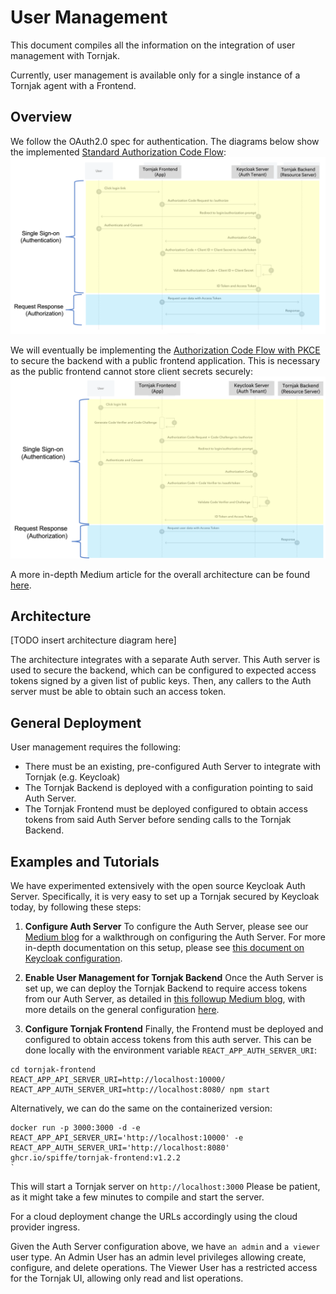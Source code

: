 # User Management

This document compiles all the information on the integration of user management with Tornjak. 

Currently, user management is available only for a single instance of a Tornjak agent with a Frontend. 

## Overview

We follow the OAuth2.0 spec for authentication. The diagrams below show the implemented [Standard Authorization Code Flow](https://auth0.com/docs/get-started/authentication-and-authorization-flow/authorization-code-flow):
![standard](./rsrc/standard-auth-code-flow.png)

We will eventually be implementing the [Authorization Code Flow with PKCE](https://auth0.com/docs/get-started/authentication-and-authorization-flow/authorization-code-flow-with-proof-key-for-code-exchange-pkce) to secure the backend with a public frontend application. This is necessary as the public frontend cannot store client secrets securely: 
![pkce](./rsrc/pkce-auth-code-flow.png)

A more in-depth Medium article for the overall architecture can be found [here](https://medium.com/universal-workload-identity/identity-access-management-iam-integration-with-tornjak-749984966ab5). 

## Architecture

[TODO insert architecture diagram here]

The architecture integrates with a separate Auth server. This Auth server is used to secure the backend, which can be configured to expected access tokens signed by a given list of public keys.  Then, any callers to the Auth server must be able to obtain such an access token.  

## General Deployment

User management requires the following:

*  There must be an existing, pre-configured Auth Server to integrate with Tornjak (e.g. Keycloak)
*  The Tornjak Backend is deployed with a configuration pointing to said Auth Server. 
*  The Tornjak Frontend must be deployed configured to obtain access tokens from said Auth Server before sending calls to the Tornjak Backend. 

## Examples and Tutorials

We have experimented extensively with the open source Keycloak Auth Server. 
Specifically, it is very easy to set up a Tornjak secured by Keycloak today, by following these steps: 

1. **Configure Auth Server**
To configure the Auth Server, please see our [Medium blog](https://medium.com/universal-workload-identity/step-by-step-guide-to-setup-keycloak-configuration-for-tornjak-dbe5c3049034) for a walkthrough on configuring the Auth Server. For more in-depth documentation on this setup, please see [this document on Keycloak configuration](./keycloak-configuration.md).

1. **Enable User Management for Tornjak Backend**
Once the Auth Server is set up, we can deploy the Tornjak Backend to require access tokens from our Auth Server, 
as detailed in 
[this followup Medium blog](https://medium.com/universal-workload-identity/guide-to-integrating-tornjak-with-keycloak-for-access-control-to-spire-40a3d5ee5f5a), 
with more details on the general configuration 
[here](https://github.com/spiffe/tornjak/blob/main/docs/config-tornjak-agent.md). 

1. **Configure Tornjak Frontend**
Finally, the Frontend must be deployed and configured to obtain access tokens from this auth server. 
This can be done locally with the environment variable 
`REACT_APP_AUTH_SERVER_URI`:

```
cd tornjak-frontend
REACT_APP_API_SERVER_URI=http://localhost:10000/
REACT_APP_AUTH_SERVER_URI=http://localhost:8080/ npm start
```

Alternatively, we can do the same on the containerized version:

```
docker run -p 3000:3000 -d -e REACT_APP_API_SERVER_URI='http://localhost:10000' -e REACT_APP_AUTH_SERVER_URI='http://localhost:8080' ghcr.io/spiffe/tornjak-frontend:v1.2.2
`
```

This will start a Tornjak server on `http://localhost:3000`
Please be patient, as it might take a few minutes to compile and start the server.

For a cloud deployment change the URLs accordingly using the cloud provider ingress.

Given the Auth Server configuration above, we have `an admin` and `a viewer` user type. 
An Admin User has an admin level privileges allowing create, configure, and delete operations. 
The Viewer User has a restricted access for the Tornjak UI, allowing only read and list operations.  
